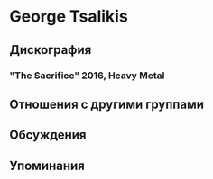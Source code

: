 # George Tsalikis



## Дискография

### "The Sacrifice" 2016, Heavy Metal




## Отношения с другими группами


## Обсуждения


## Упоминания

